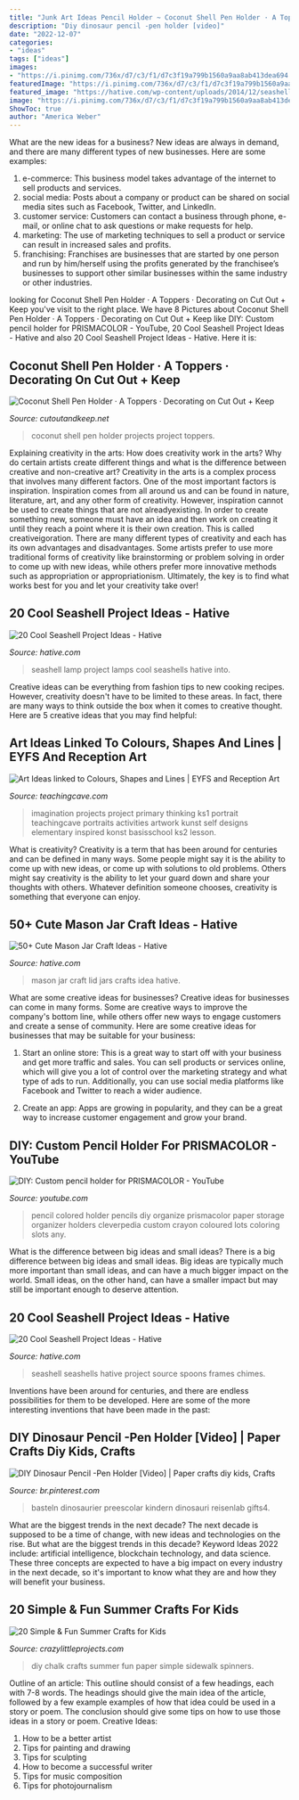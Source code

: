 ```yaml
---
title: "Junk Art Ideas Pencil Holder ~ Coconut Shell Pen Holder · A Toppers · Decorating On Cut Out + Keep"
description: "Diy dinosaur pencil -pen holder [video]"
date: "2022-12-07"
categories:
- "ideas"
tags: ["ideas"]
images:
- "https://i.pinimg.com/736x/d7/c3/f1/d7c3f19a799b1560a9aa8ab413dea694.jpg"
featuredImage: "https://i.pinimg.com/736x/d7/c3/f1/d7c3f19a799b1560a9aa8ab413dea694.jpg"
featured_image: "https://hative.com/wp-content/uploads/2014/12/seashell-project-ideas/13-seashell-lamp.jpg"
image: "https://i.pinimg.com/736x/d7/c3/f1/d7c3f19a799b1560a9aa8ab413dea694.jpg"
ShowToc: true
author: "America Weber"
---
```



What are the new ideas for a business?
New ideas are always in demand, and there are many different types of new businesses. Here are some examples: 
1. e-commerce: This business model takes advantage of the internet to sell products and services. 
2. social media: Posts about a company or product can be shared on social media sites such as Facebook, Twitter, and LinkedIn. 
3. customer service: Customers can contact a business through phone, e-mail, or online chat to ask questions or make requests for help. 
4. marketing: The use of marketing techniques to sell a product or service can result in increased sales and profits. 
5. franchising: Franchises are businesses that are started by one person and run by him/herself using the profits generated by the franchisee’s businesses to support other similar businesses within the same industry or other industries.

	

		
looking for Coconut Shell Pen Holder · A Toppers · Decorating on Cut Out + Keep you've visit to the right place. We have 8 Pictures about Coconut Shell Pen Holder · A Toppers · Decorating on Cut Out + Keep like DIY: Custom pencil holder for PRISMACOLOR - YouTube, 20 Cool Seashell Project Ideas - Hative and also 20 Cool Seashell Project Ideas - Hative. Here it is:
		
    
## Coconut Shell Pen Holder · A Toppers · Decorating On Cut Out + Keep

<img loading=lazy src="https://images.coplusk.net/project_images/188632/image/full_109226_2F2015-06-08-111127-11427200_442112682630083_3636488020934415105_n.jpg" onerror="this.onerror=null;this.src='https://tse2.mm.bing.net/th?id=OIP.-aNrWtHu2KK78UDOHao_oAHaJ2&amp;pid=15.1';" alt="Coconut Shell Pen Holder · A Toppers · Decorating on Cut Out + Keep">

_Source: cutoutandkeep.net_

>coconut shell pen holder projects project toppers. 

	

Explaining creativity in the arts: How does creativity work in the arts? Why do certain artists create different things and what is the difference between creative and non-creative art?
Creativity in the arts is a complex process that involves many different factors. One of the most important factors is inspiration. Inspiration comes from all around us and can be found in nature, literature, art, and any other form of creativity. However, inspiration cannot be used to create things that are not alreadyexisting. In order to create something new, someone must have an idea and then work on creating it until they reach a point where it is their own creation. This is called creativeigoration. There are many different types of creativity and each has its own advantages and disadvantages. Some artists prefer to use more traditional forms of creativity like brainstorming or problem solving in order to come up with new ideas, while others prefer more innovative methods such as appropriation or appropriationism. Ultimately, the key is to find what works best for you and let your creativity take over!

    
## 20 Cool Seashell Project Ideas - Hative

<img loading=lazy src="https://hative.com/wp-content/uploads/2014/12/seashell-project-ideas/13-seashell-lamp.jpg" onerror="this.onerror=null;this.src='https://tse3.mm.bing.net/th?id=OIP.qCJraIMZYB5f4uhH387v3AHaLd&amp;pid=15.1';" alt="20 Cool Seashell Project Ideas - Hative">

_Source: hative.com_

>seashell lamp project lamps cool seashells hative into. 

	

Creative ideas can be everything from fashion tips to new cooking recipes. However, creativity doesn't have to be limited to these areas. In fact, there are many ways to think outside the box when it comes to creative thought. Here are 5 creative ideas that you may find helpful:

    
## Art Ideas Linked To Colours, Shapes And Lines | EYFS And Reception Art

<img loading=lazy src="http://www.teachingcave.com/wp-content/uploads/2013/11/Thinking-Art.jpg" onerror="this.onerror=null;this.src='https://tse2.mm.bing.net/th?id=OIP.E1LZQSaiK6zi82C1xznzeQHaKu&amp;pid=15.1';" alt="Art Ideas linked to Colours, Shapes and Lines | EYFS and Reception Art">

_Source: teachingcave.com_

>imagination projects project primary thinking ks1 portrait teachingcave portraits activities artwork kunst self designs elementary inspired konst basisschool ks2 lesson. 

	

What is creativity?
Creativity is a term that has been around for centuries and can be defined in many ways. Some people might say it is the ability to come up with new ideas, or come up with solutions to old problems. Others might say creativity is the ability to let your guard down and share your thoughts with others. Whatever definition someone chooses, creativity is something that everyone can enjoy.

    
## 50+ Cute Mason Jar Craft Ideas - Hative

<img loading=lazy src="https://hative.com/wp-content/uploads/2014/02/mason-jar-crafts/mason-jar-lid-art-idea-35.jpg" onerror="this.onerror=null;this.src='https://tse3.mm.bing.net/th?id=OIP.1XYUAQA--MzhxBoTD62B7QHaHa&amp;pid=15.1';" alt="50+ Cute Mason Jar Craft Ideas - Hative">

_Source: hative.com_

>mason jar craft lid jars crafts idea hative. 

	

What are some creative ideas for businesses?
Creative ideas for businesses can come in many forms. Some are creative ways to improve the company's bottom line, while others offer new ways to engage customers and create a sense of community. Here are some creative ideas for businesses that may be suitable for your business:
1. Start an online store: This is a great way to start off with your business and get more traffic and sales. You can sell products or services online, which will give you a lot of control over the marketing strategy and what type of ads to run. Additionally, you can use social media platforms like Facebook and Twitter to reach a wider audience.

2. Create an app: Apps are growing in popularity, and they can be a great way to increase customer engagement and grow your brand.

    
## DIY: Custom Pencil Holder For PRISMACOLOR - YouTube

<img loading=lazy src="http://i1.ytimg.com/vi/LdY8Gg-vWLU/maxresdefault.jpg" onerror="this.onerror=null;this.src='https://tse1.mm.bing.net/th?id=OIP.bMmRx2FJDddejucCv_s2BAHaEK&amp;pid=15.1';" alt="DIY: Custom pencil holder for PRISMACOLOR - YouTube">

_Source: youtube.com_

>pencil colored holder pencils diy organize prismacolor paper storage organizer holders cleverpedia custom crayon coloured lots coloring slots any. 

	

What is the difference between big ideas and small ideas?
There is a big difference between big ideas and small ideas. Big ideas are typically much more important than small ideas, and can have a much bigger impact on the world. Small ideas, on the other hand, can have a smaller impact but may still be important enough to deserve attention.

    
## 20 Cool Seashell Project Ideas - Hative

<img loading=lazy src="https://hative.com/wp-content/uploads/2014/12/seashell-project-ideas/4-seashell-spoons.jpg" onerror="this.onerror=null;this.src='https://tse3.mm.bing.net/th?id=OIP.zmugOm-mJJJkf67FQQH4MwHaJQ&amp;pid=15.1';" alt="20 Cool Seashell Project Ideas - Hative">

_Source: hative.com_

>seashell seashells hative project source spoons frames chimes. 

	

Inventions have been around for centuries, and there are endless possibilities for them to be developed. Here are some of the more interesting inventions that have been made in the past:

    
## DIY Dinosaur Pencil -Pen Holder [Video] | Paper Crafts Diy Kids, Crafts

<img loading=lazy src="https://i.pinimg.com/736x/d7/c3/f1/d7c3f19a799b1560a9aa8ab413dea694.jpg" onerror="this.onerror=null;this.src='https://tse4.mm.bing.net/th?id=OIP.3W-xKTavXNsiElX2X4DUzAHaMg&amp;pid=15.1';" alt="DIY Dinosaur Pencil -Pen Holder [Video] | Paper crafts diy kids, Crafts">

_Source: br.pinterest.com_

>basteln dinosaurier preescolar kindern dinosauri reisenlab gifts4. 

	

What are the biggest trends in the next decade?
The next decade is supposed to be a time of change, with new ideas and technologies on the rise. But what are the biggest trends in this decade? Keyword Ideas 2022 include: artificial intelligence, blockchain technology, and data science. These three concepts are expected to have a big impact on every industry in the next decade, so it's important to know what they are and how they will benefit your business.

    
## 20 Simple &amp; Fun Summer Crafts For Kids

<img loading=lazy src="https://crazylittleprojects.com/wp-content/uploads/2013/06/diy-chalk-5.jpg" onerror="this.onerror=null;this.src='https://tse1.mm.bing.net/th?id=OIP.1QD27FN_KK_92ZGZMUsEhwHaLG&amp;pid=15.1';" alt="20 Simple &amp; Fun Summer Crafts for Kids">

_Source: crazylittleprojects.com_

>diy chalk crafts summer fun paper simple sidewalk spinners. 

	

Outline of an article: This outline should consist of a few headings, each with 7-8 words. The headings should give the main idea of the article, followed by a few example examples of how that idea could be used in a story or poem. The conclusion should give some tips on how to use those ideas in a story or poem.
Creative Ideas:

1. How to be a better artist 
2. Tips for painting and drawing 
3. Tips for sculpting 
4. How to become a successful writer 
5. Tips for music composition 
6. Tips for photojournalism 

